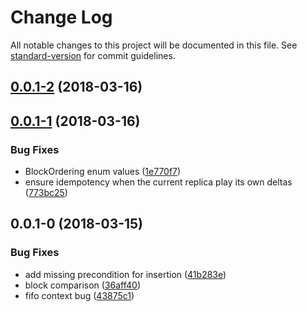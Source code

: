 # Change Log

All notable changes to this project will be documented in this file. See [standard-version](https://github.com/conventional-changelog/standard-version) for commit guidelines.

<a name="0.0.1-2"></a>
## [0.0.1-2](https://github.com/Conaclos/dotted-logootsplit/compare/v0.0.1-1...v0.0.1-2) (2018-03-16)



<a name="0.0.1-1"></a>
## [0.0.1-1](https://github.com/Conaclos/dotted-logootsplit/compare/v0.0.1-0...v0.0.1-1) (2018-03-16)


### Bug Fixes

* BlockOrdering enum values ([1e770f7](https://github.com/Conaclos/dotted-logootsplit/commit/1e770f7))
* ensure idempotency when the current replica play its own deltas ([773bc25](https://github.com/Conaclos/dotted-logootsplit/commit/773bc25))



<a name="0.0.1-0"></a>
## 0.0.1-0 (2018-03-15)


### Bug Fixes

* add missing precondition for insertion ([41b283e](https://gitlab.inria.fr/velvinge/dotted-logoot-split/commit/41b283e))
* block comparison ([36aff40](https://gitlab.inria.fr/velvinge/dotted-logoot-split/commit/36aff40))
* fifo context bug ([43875c1](https://gitlab.inria.fr/velvinge/dotted-logoot-split/commit/43875c1))
